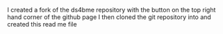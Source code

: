 I created a fork of the ds4bme repository with the button on the top right hand corner of the github page
I then cloned the git repository into and created this read me file
